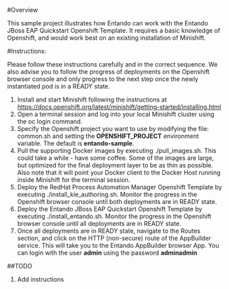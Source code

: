 #Overview

This sample project illustrates how Entando can work with the Entando JBoss EAP Quickstart Openshift Template. It requires a basic knowledge of Openshift, and would work best on an existing installation of Minishift.

#Instructions:

Please follow these instructions carefully and in the correct sequence. We also advise you to follow the 
progress of deployments on the Openshift browser console and only progress to the next step once the newly instantiated
pod is in a READY state.
1. Install and start Minishift following the instructions at <https://docs.openshift.org/latest/minishift/getting-started/installing.html>
2. Open a terminal session and log into your local Minishift cluster using the oc login command.
3. Specify the Openshift project you want to use by modifying the file: common.sh
and setting the **OPENSHIFT_PROJECT** environment variable. The default is **entando-sample**.
4. Pull the supporting Docker images by executing ./pull_images.sh. This could take a 
while - have some coffee. Some of the images are large, but optimized for the final 
deployment layer to be as thin as possible. Also note that it will point your Docker client to the
Docker Host running inside Minishift for the terminal session.
5. Deploy the RedHat Process Automation Manager Openshift Template by executing ./install_kie_authoring.sh. Monitor the progress in the
Openshift browser console until both deployments are in READY state.
6. Deploy the Entando JBoss EAP Quickstart Openshift Template by executing ./install_entando.sh. Monitor the progress in the
Openshift browser console until all deployments are in READY state.
7. Once all deployments are in READY state, navigate to the Routes section, and click on the HTTP (non-secure) route of the AppBuilder service. 
This will take you to the Entando AppBuilder browser App. You can login with the user **admin** using the password **adminadmin**

##TODO

1. Add instructions
